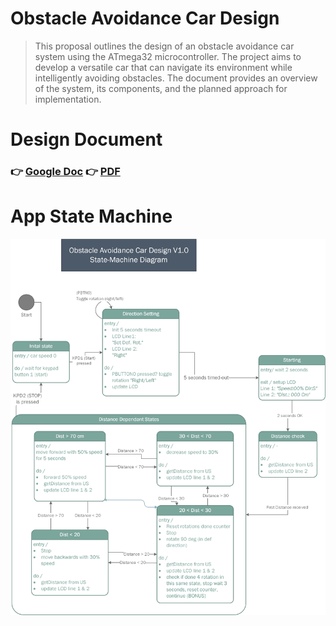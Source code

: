 # Obstacle Avoidance Car Design 
> This proposal outlines the design of an obstacle avoidance car system using the ATmega32 microcontroller. The project aims to develop a versatile car that can navigate its environment while intelligently avoiding obstacles. The document provides an overview of the system, its components, and the planned approach for implementation.

# Design Document
### 👉 [Google Doc](https://docs.google.com/document/d/1kwcloVrSpHKAel0oKJezC8gOq-6Oevdyn4Iag23L84M/edit?usp=sharing) 👉 [PDF](Obstacle%20Avoidance%20Robot%20V1.0%20Design.pdf) 

# App State Machine
![StateMachine](Flowcharts/Flowcharts%20-%20Images/AppStateMachine.jpg)